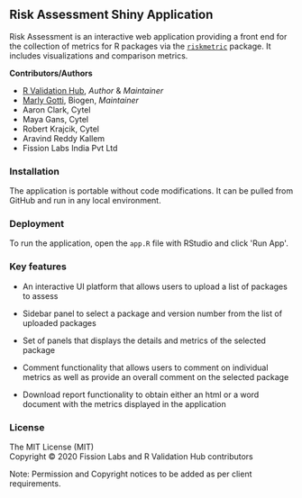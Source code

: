 ## Risk Assessment Shiny Application

Risk Assessment is an interactive web application providing a front end for the collection of metrics for R packages via the [`riskmetric`](https://github.com/pharmaR/riskmetric) package. It includes visualizations and comparison metrics.


**Contributors/Authors**

- [R Validation Hub](https://www.pharmar.org), *Author* & *Maintainer*
- [Marly Gotti](https://www.marlygotti.com), Biogen, *Maintainer*
- Aaron Clark, Cytel
- Maya Gans, Cytel
- Robert Krajcik, Cytel
- Aravind Reddy Kallem
- Fission Labs India Pvt Ltd


### Installation
The application is portable without code modifications. It can be pulled from GitHub and run in any local environment.


### Deployment
To run the application, open the `app.R` file with RStudio and click 'Run App'.


### Key features

- An interactive UI platform that allows users to upload a list of packages to assess

- Sidebar panel to select a package and version number from the list of uploaded packages

- Set of panels that displays the details and metrics of the selected package

- Comment functionality that allows users to comment on individual metrics as well as provide an overall comment on the selected package

- Download report functionality to obtain either an html or a word document with the metrics displayed in the application


### License
The MIT License (MIT)<br>
Copyright © 2020 Fission Labs and R Validation Hub contributors
 
Note: Permission and Copyright notices to be added as per client requirements.

